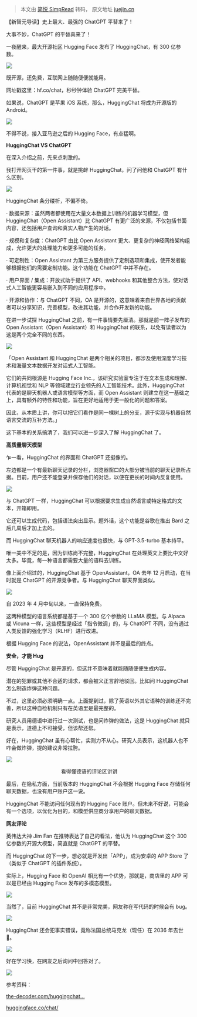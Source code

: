 > 本文由 [简悦 SimpRead](http://ksria.com/simpread/) 转码， 原文地址 [juejin.cn](https://juejin.cn/post/7226301946839613499)

【新智元导读】史上最大、最强的 ChatGPT 平替来了！

大事不妙，ChatGPT 的平替真来了！

一夜醒来，最大开源社区 Hugging Face 发布了 HuggingChat，有 300 亿参数。

![](https://p3-juejin.byteimg.com/tos-cn-i-k3u1fbpfcp/8fcd9e959d8b4a0a8f1059d72dd4b34f~tplv-k3u1fbpfcp-zoom-in-crop-mark:1512:0:0:0.awebp)

既开源，还免费，互联网上随随便便就能用。

网址戳这里：hf.co/chat，秒秒钟体验 ChatGPT 完美平替。

如果说，ChatGPT 是苹果 iOS 系统，那么，HuggingChat 将成为开源版的 Android。

![](https://p3-juejin.byteimg.com/tos-cn-i-k3u1fbpfcp/a90af94553544fc48adf4b45f100a279~tplv-k3u1fbpfcp-zoom-in-crop-mark:1512:0:0:0.awebp)

不得不说，接入亚马逊之后的 Hugging Face，有点猛啊。

**HuggingChat VS ChatGPT**

在深入介绍之前，先来点刺激的。

我打开网页干的第一件事，就是挑衅 HuggingChat，问了问他和 ChatGPT 有什么区别。

![](https://p3-juejin.byteimg.com/tos-cn-i-k3u1fbpfcp/0c4b999f66954a11a8cd061dfb3b886a~tplv-k3u1fbpfcp-zoom-in-crop-mark:1512:0:0:0.awebp)

HuggingChat 条分缕析，不偏不倚。

· 数据来源：虽然两者都使用在大量文本数据上训练的机器学习模型，但 HuggingChat（Open Assistant）比 ChatGPT 有更广泛的来源，不仅包括书面内容，还包括用户查询和真实人物产生的对话。

· 规模和复杂度：ChatGPT 由比 Open Assistant 更大、更复杂的神经网络架构组成，允许更大的处理能力和更多可能的任务。

· 可定制性：Open Assistant 为第三方服务提供了定制选项和集成，使开发者能够根据他们的需要定制功能。这个功能在 ChatGPT 中并不存在。

· 用户界面 / 集成：开放式助手提供了 API、webhooks 和其他整合方法，使对话式人工智能更容易嵌入到不同的应用程序中。

· 开源和协作：与 ChatGPT 不同，OA 是开源的，这意味着来自世界各地的贡献者可以分享知识，完善模型，改进其功能，并合作开发新的功能。

在进一步试探 HuggingChat 之前，有一件事情要先厘清。那就是前一阵子发布的 Open Assistant（Open Assistant）和 HuggingChat 的联系，以免有读者以为这是两个完全不同的东西。

![](https://p3-juejin.byteimg.com/tos-cn-i-k3u1fbpfcp/a3e45a6346414670b645763eb1e6a401~tplv-k3u1fbpfcp-zoom-in-crop-mark:1512:0:0:0.awebp)

「Open Assistant 和 HuggingChat 是两个相关的项目，都涉及使用深度学习技术和海量文本数据开发对话式人工智能。

它们的共同根源是 Hugging Face Inc.，该研究实验室专注于在文本生成和理解、计算机视觉和 NLP 等领域建立行业领先的人工智能技术。此外，HuggingChat 代表的是聊天机器人或语言模型等方面，而 Open Assistant 则建立在这一基础之上，具有额外的特性和功能，旨在更好地适用于更一般化的问题和答案。

因此，从本质上讲，你可以把它们看作是同一棵树上的分支，源于实现与机器自然语言交流的互补方法。」

这下基本的关系搞清了，我们可以进一步深入了解 HuggingChat 了。

**高质量聊天模型**

乍一看，HuggingChat 的界面和 ChatGPT 还挺像的。

左边都是一个有最新聊天记录的分栏，浏览器窗口的大部分被当前的聊天记录所占据。目前，用户还不能登录并保存他们的对话，以便在更长的时间内反复使用。

![](https://p3-juejin.byteimg.com/tos-cn-i-k3u1fbpfcp/4e9ac66c5a0246eba293f7a62eaa9eda~tplv-k3u1fbpfcp-zoom-in-crop-mark:1512:0:0:0.awebp)

与 ChatGPT 一样，HuggingChat 可以根据要求生成自然语言或特定格式的文本，开箱即用。

它还可以生成代码，包括语法突出显示。题外话，这个功能是谷歌在推出 Bard 之后几周后才加上去的。

而 HuggingChat 聊天机器人的响应速度也很快，与 GPT-3.5-turbo 基本持平。

唯一美中不足的是，因为训练尚不完整，HuggingChat 在处理英文上要比中文好太多。毕竟，每一种语言都需要大量的语料去训练。

像上面介绍过的，HuggingChat 基于 OpenAssistant，OA 去年 12 月启动，在当时就是 ChatGPT 的开源竞争者。与 HuggingChat 聊天界面类似。

![](https://p3-juejin.byteimg.com/tos-cn-i-k3u1fbpfcp/5a163571bca647b9a10fe23fc3ab23e0~tplv-k3u1fbpfcp-zoom-in-crop-mark:1512:0:0:0.awebp)

自 2023 年 4 月中旬以来，一直保持免费。

这两种模型的语言系统都是基于一个 300 亿个参数的 LLaMA 模型。与 Alpaca 或 Vicuna 一样，这些模型是经过「指令微调」的，与 ChatGPT 不同，没有通过人类反馈的强化学习（RLHF）进行改进。

根据 Hugging Face 的说法，OpenAssistant 并不是最后的终点。

**安全，才能 Hug**

尽管 HuggingChat 是开源的，但这并不意味着就能随随便便生成内容。

潜在的犯罪或其他不合适的请求，都会被义正言辞地驳回。比如问 HuggingChat 怎么制造炸弹这种问题。

不过，这里必须必须明确一点。上面提到过，除了英语以外其它语种的训练还不完善，所以这种自检机制只有在英语里是最完整的。

研究人员用德语中进行过一次测试，也是问炸弹的做法，这是 HuggingChat 就只是表示，道德上不可接受，但该帮还帮。

好在，HuggingChat 虽有心帮忙，实则力不从心。研究人员表示，这机器人也不咋会做炸弹，提的建议非常拉胯。

![](https://p3-juejin.byteimg.com/tos-cn-i-k3u1fbpfcp/dc97de17ce604e018680dda94b8c9c37~tplv-k3u1fbpfcp-zoom-in-crop-mark:1512:0:0:0.awebp)

                                      看得懂德语的评论区讲讲

最后，在隐私方面，当前版本的 HuggingChat 不会根据 Hugging Face 存储任何聊天数据，也没有用户账户这一说。

HuggingChat 不能访问任何现有的 Hugging Face 账户。但未来不好说，可能会有一个选项，以优化为目的，和模型供应商分享用户的聊天数据。

**网友评论**

英伟达大神 Jim Fan 在推特表达了自己的看法，他认为 HuggingChat 这个 300 亿参数的开源大模型，简直就是 ChatGPT 的平替。

而 HuggingChat 的下一步，想必就是开发出「APP」，成为安卓的 APP Store 了（类似于 ChatGPT 的插件系统）。

实际上，Hugging Face 和 OpenAI 相比有一个优势，那就是，商店里的 APP 可以是已经由 Hugging Face 发布的多模态模型。

![](https://p3-juejin.byteimg.com/tos-cn-i-k3u1fbpfcp/0087417eb33641f2a444d4a135c1a7ff~tplv-k3u1fbpfcp-zoom-in-crop-mark:1512:0:0:0.awebp)

当然了，目前 HuggingChat 并不是非常完美，网友称在写代码的时候会有 bug。

![](https://p3-juejin.byteimg.com/tos-cn-i-k3u1fbpfcp/3ec0dffd86c84067875c1d45ee84f5ce~tplv-k3u1fbpfcp-zoom-in-crop-mark:1512:0:0:0.awebp)

HuggingChat 还会犯事实错误，竟称法国总统马克龙（现任）在 2036 年去世🤣。

![](https://p3-juejin.byteimg.com/tos-cn-i-k3u1fbpfcp/5a2751ba17264deaa8dec7ee54603830~tplv-k3u1fbpfcp-zoom-in-crop-mark:1512:0:0:0.awebp)

好在学习快，在网友之后询问中回答对了。

![](https://p3-juejin.byteimg.com/tos-cn-i-k3u1fbpfcp/8d88b7176f124206a800ca8420c6ef7a~tplv-k3u1fbpfcp-zoom-in-crop-mark:1512:0:0:0.awebp)

参考资料：

[the-decoder.com/huggingchat…](https://link.juejin.cn?target=https%3A%2F%2Fthe-decoder.com%2Fhuggingchat-is-an-open-source-alternative-to-chatgpt%2F "https://the-decoder.com/huggingchat-is-an-open-source-alternative-to-chatgpt/")

[huggingface.co/chat/](https://link.juejin.cn?target=https%3A%2F%2Fhuggingface.co%2Fchat%2F "https://huggingface.co/chat/")
